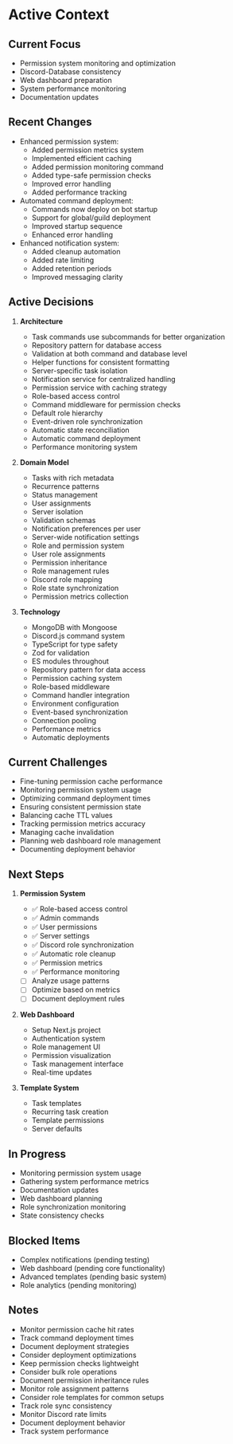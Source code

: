 # Active Context

## Current Focus
- Permission system monitoring and optimization
- Discord-Database consistency
- Web dashboard preparation
- System performance monitoring
- Documentation updates

## Recent Changes
- Enhanced permission system:
  - Added permission metrics system
  - Implemented efficient caching
  - Added permission monitoring command
  - Added type-safe permission checks
  - Improved error handling
  - Added performance tracking
- Automated command deployment:
  - Commands now deploy on bot startup
  - Support for global/guild deployment
  - Improved startup sequence
  - Enhanced error handling
- Enhanced notification system:
  - Added cleanup automation
  - Added rate limiting
  - Added retention periods
  - Improved messaging clarity

## Active Decisions
1. **Architecture**
    - Task commands use subcommands for better organization
    - Repository pattern for database access
    - Validation at both command and database level
    - Helper functions for consistent formatting
    - Server-specific task isolation
    - Notification service for centralized handling
    - Permission service with caching strategy
    - Role-based access control
    - Command middleware for permission checks
    - Default role hierarchy
    - Event-driven role synchronization
    - Automatic state reconciliation
    - Automatic command deployment
    - Performance monitoring system

2. **Domain Model**
    - Tasks with rich metadata
    - Recurrence patterns
    - Status management
    - User assignments
    - Server isolation
    - Validation schemas
    - Notification preferences per user
    - Server-wide notification settings
    - Role and permission system
    - User role assignments
    - Permission inheritance
    - Role management rules
    - Discord role mapping
    - Role state synchronization
    - Permission metrics collection

3. **Technology**
    - MongoDB with Mongoose
    - Discord.js command system
    - TypeScript for type safety
    - Zod for validation
    - ES modules throughout
    - Repository pattern for data access
    - Permission caching system
    - Role-based middleware
    - Command handler integration
    - Environment configuration
    - Event-based synchronization
    - Connection pooling
    - Performance metrics
    - Automatic deployments

## Current Challenges
- Fine-tuning permission cache performance
- Monitoring permission system usage
- Optimizing command deployment times
- Ensuring consistent permission state
- Balancing cache TTL values
- Tracking permission metrics accuracy
- Managing cache invalidation
- Planning web dashboard role management
- Documenting deployment behavior

## Next Steps
1. **Permission System**
    - ✅ Role-based access control
    - ✅ Admin commands
    - ✅ User permissions
    - ✅ Server settings
    - ✅ Discord role synchronization
    - ✅ Automatic role cleanup
    - ✅ Permission metrics
    - ✅ Performance monitoring
    - [ ] Analyze usage patterns
    - [ ] Optimize based on metrics
    - [ ] Document deployment rules

2. **Web Dashboard**
    - Setup Next.js project
    - Authentication system
    - Role management UI
    - Permission visualization
    - Task management interface
    - Real-time updates

3. **Template System**
    - Task templates
    - Recurring task creation
    - Template permissions
    - Server defaults

## In Progress
- Monitoring permission system usage
- Gathering system performance metrics
- Documentation updates
- Web dashboard planning
- Role synchronization monitoring
- State consistency checks

## Blocked Items
- Complex notifications (pending testing)
- Web dashboard (pending core functionality)
- Advanced templates (pending basic system)
- Role analytics (pending monitoring)

## Notes
- Monitor permission cache hit rates
- Track command deployment times
- Document deployment strategies
- Consider deployment optimizations
- Keep permission checks lightweight
- Consider bulk role operations
- Document permission inheritance rules
- Monitor role assignment patterns
- Consider role templates for common setups
- Track role sync consistency
- Monitor Discord rate limits
- Document deployment behavior
- Track system performance
